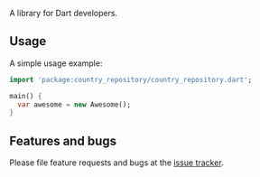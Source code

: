 A library for Dart developers.

## Usage

A simple usage example:

```dart
import 'package:country_repository/country_repository.dart';

main() {
  var awesome = new Awesome();
}
```

## Features and bugs

Please file feature requests and bugs at the [issue tracker][tracker].

[tracker]: http://example.com/issues/replaceme

